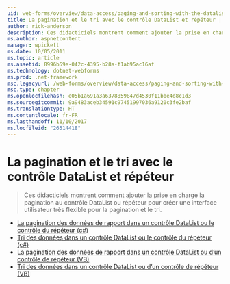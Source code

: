 ```yaml
---
uid: web-forms/overview/data-access/paging-and-sorting-with-the-datalist-and-repeater/index
title: La pagination et le tri avec le contrôle DataList et répéteur | Documents Microsoft
author: rick-anderson
description: Ces didacticiels montrent comment ajouter la prise en charge la pagination au contrôle DataList ou répéteur pour créer une interface utilisateur très flexible pour la pagination et le tri.
ms.author: aspnetcontent
manager: wpickett
ms.date: 10/05/2011
ms.topic: article
ms.assetid: 8996b59e-042c-4395-b28a-f1ab95ac16af
ms.technology: dotnet-webforms
ms.prod: .net-framework
msc.legacyurl: /web-forms/overview/data-access/paging-and-sorting-with-the-datalist-and-repeater
msc.type: chapter
ms.openlocfilehash: e05b1a691a3a6378859847d4530f11bbe4d8c1d3
ms.sourcegitcommit: 9a9483aceb34591c97451997036a9120c3fe2baf
ms.translationtype: HT
ms.contentlocale: fr-FR
ms.lasthandoff: 11/10/2017
ms.locfileid: "26514418"
---
```

<a name="paging-and-sorting-with-the-datalist-and-repeater"></a>La pagination et le tri avec le contrôle DataList et répéteur
====================
> Ces didacticiels montrent comment ajouter la prise en charge la pagination au contrôle DataList ou répéteur pour créer une interface utilisateur très flexible pour la pagination et le tri.


- [La pagination des données de rapport dans un contrôle DataList ou le contrôle du répéteur (c#)](paging-report-data-in-a-datalist-or-repeater-control-cs.md)
- [Tri des données dans un contrôle DataList ou le contrôle du répéteur (c#)](sorting-data-in-a-datalist-or-repeater-control-cs.md)
- [La pagination des données de rapport dans un contrôle DataList ou d’un contrôle de répéteur (VB)](paging-report-data-in-a-datalist-or-repeater-control-vb.md)
- [Tri des données dans un contrôle DataList ou d’un contrôle de répéteur (VB)](sorting-data-in-a-datalist-or-repeater-control-vb.md)
